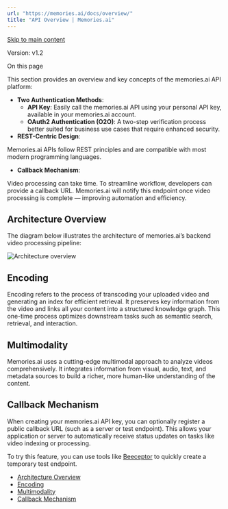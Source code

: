 ```yaml
---
url: "https://memories.ai/docs/overview/"
title: "API Overview | Memories.ai"
---
```


[Skip to main content](https://memories.ai/docs/overview/#__docusaurus_skipToContent_fallback)

Version: v1.2

On this page

This section provides an overview and key concepts of the memories.ai API platform:

- **Two Authentication Methods**:
  - **API Key**: Easily call the memories.ai API using your personal API key, available in your memories.ai account.
  - **OAuth2 Authentication (O2O)**: A two-step verification process better suited for business use cases that require enhanced security.
- **REST-Centric Design**:

Memories.ai APIs follow REST principles and are compatible with most modern programming languages.

- **Callback Mechanism**:

Video processing can take time. To streamline workflow, developers can provide a callback URL. Memories.ai will notify this endpoint once video processing is complete — improving automation and efficiency.


## Architecture Overview [​](https://memories.ai/docs/overview/\#architecture-overview "Direct link to Architecture Overview")

The diagram below illustrates the architecture of memories.ai’s backend video processing pipeline:

![Architecture overview](https://memories.ai/docs/assets/images/l_architecture_overview-bf06baac0c3f0bd9b8157616767df763.png)

## Encoding [​](https://memories.ai/docs/overview/\#encoding "Direct link to Encoding")

Encoding refers to the process of transcoding your uploaded video and generating an index for efficient retrieval. It preserves key information from the video and links all your content into a structured knowledge graph. This one-time process optimizes downstream tasks such as semantic search, retrieval, and interaction.

## Multimodality [​](https://memories.ai/docs/overview/\#multimodality "Direct link to Multimodality")

Memories.ai uses a cutting-edge multimodal approach to analyze videos comprehensively. It integrates information from visual, audio, text, and metadata sources to build a richer, more human-like understanding of the content.

## Callback Mechanism [​](https://memories.ai/docs/overview/\#callback-mechanism "Direct link to Callback Mechanism")

When creating your memories.ai API key, you can optionally register a public callback URL (such as a server or test endpoint). This allows your application or server to automatically receive status updates on tasks like video indexing or processing.

To try this feature, you can use tools like [Beeceptor](https://beeceptor.com/) to quickly create a temporary test endpoint.

- [Architecture Overview](https://memories.ai/docs/overview/#architecture-overview)
- [Encoding](https://memories.ai/docs/overview/#encoding)
- [Multimodality](https://memories.ai/docs/overview/#multimodality)
- [Callback Mechanism](https://memories.ai/docs/overview/#callback-mechanism)